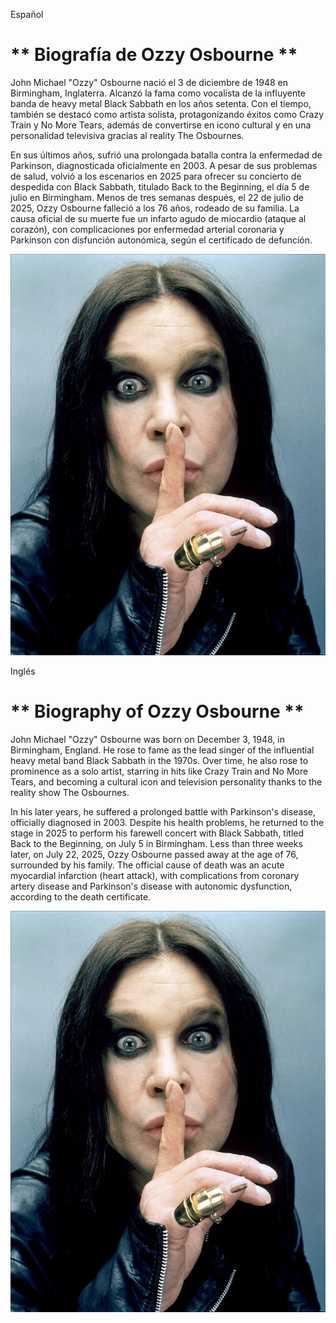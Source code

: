 Español

# ** Biografía de Ozzy Osbourne **

John Michael "Ozzy" Osbourne nació el 3 de diciembre de 1948 en Birmingham, Inglaterra. Alcanzó la fama como vocalista de la influyente banda de heavy metal Black Sabbath en los años setenta. Con el tiempo, también se destacó como artista solista, protagonizando éxitos como Crazy Train y No More Tears, además de convertirse en icono cultural y en una personalidad televisiva gracias al reality The Osbournes.

En sus últimos años, sufrió una prolongada batalla contra la enfermedad de Parkinson, diagnosticada oficialmente en 2003. A pesar de sus problemas de salud, volvió a los escenarios en 2025 para ofrecer su concierto de despedida con Black Sabbath, titulado Back to the Beginning, el día 5 de julio en Birmingham. Menos de tres semanas después, el 22 de julio de 2025, Ozzy Osbourne falleció a los 76 años, rodeado de su familia. La causa oficial de su muerte fue un infarto agudo de miocardio (ataque al corazón), con complicaciones por enfermedad arterial coronaria y Parkinson con disfunción autonómica, según el certificado de defunción.

![Ozzy Osbourne](imagenes/ozzy-osbourne.jpg)


Inglés

# ** Biography of Ozzy Osbourne **

John Michael "Ozzy" Osbourne was born on December 3, 1948, in Birmingham, England. He rose to fame as the lead singer of the influential heavy metal band Black Sabbath in the 1970s. Over time, he also rose to prominence as a solo artist, starring in hits like Crazy Train and No More Tears, and becoming a cultural icon and television personality thanks to the reality show The Osbournes.

In his later years, he suffered a prolonged battle with Parkinson's disease, officially diagnosed in 2003. Despite his health problems, he returned to the stage in 2025 to perform his farewell concert with Black Sabbath, titled Back to the Beginning, on July 5 in Birmingham. Less than three weeks later, on July 22, 2025, Ozzy Osbourne passed away at the age of 76, surrounded by his family. The official cause of death was an acute myocardial infarction (heart attack), with complications from coronary artery disease and Parkinson's disease with autonomic dysfunction, according to the death certificate.

![Ozzy Osbourne](imagenes/ozzy-osbourne.jpg)

